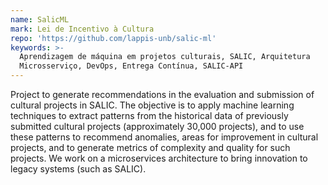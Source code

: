 ```yaml
---
name: SalicML
mark: Lei de Incentivo à Cultura
repo: 'https://github.com/lappis-unb/salic-ml'
keywords: >-
  Aprendizagem de máquina em projetos culturais, SALIC, Arquitetura
  Microsserviço, DevOps, Entrega Contínua, SALIC-API
---
```

Project to generate recommendations in the evaluation and submission of cultural projects in SALIC. The objective is to apply machine learning techniques to extract patterns from the historical data of previously submitted cultural projects (approximately 30,000 projects), and to use these patterns to recommend anomalies, areas for improvement in cultural projects, and to generate metrics of complexity and quality for such projects. We work on a microservices architecture to bring innovation to legacy systems (such as SALIC).